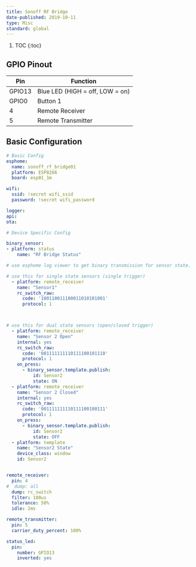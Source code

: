 ```yaml
---
title: Sonoff RF Bridge
date-published: 2019-10-11
type: Misc
standard: global
---
```

1. TOC
{:toc}

## GPIO Pinout

| Pin     | Function                             |
|---------|--------------------------------------|
| GPIO13  | Blue LED (HIGH = off, LOW = on)      |
| GPIO0   | Button 1                             |
| 4       | Remote Receiver                      |
| 5       | Remote Transmitter                   |

## Basic Configuration

```yaml
# Basic Config
esphome:
  name: sonoff_rf_bridge01
  platform: ESP8266
  board: esp01_1m

wifi:
  ssid: !secret wifi_ssid
  password: !secret wifi_password

logger:
api:
ota:

# Device Specific Config

binary_sensor:
- platform: status
    name: "RF Bridge Status"

# use esphome log viewer to get binary transmission for sensor state.  Below are examples when using either single state or dual state sensors.

# use this for single state sensors (single trigger)
  - platform: remote_receiver
    name: "Sensor1"
    rc_switch_raw:
      code: '100110011100011010101001'
      protocol: 1



# use this for dual state sensors (open/closed trigger)
  - platform: remote_receiver
    name: "Sensor 2 Open"
    internal: yes
    rc_switch_raw:
      code: '001111111110111100101110'
      protocol: 1
    on_press:
      - binary_sensor.template.publish:
          id: Sensor2
          state: ON  
  - platform: remote_receiver
    name: "Sensor 2 Closed"
    internal: yes
    rc_switch_raw:
      code: '001111111110111100100111'
      protocol: 1
    on_press:
      - binary_sensor.template.publish:
          id: Sensor2
          state: OFF
  - platform: template
    name: "Sensor2 State"
    device_class: window
    id: Sensor2


remote_receiver:
  pin: 4
#  dump: all
  dump: rc_switch
  filter: 100us
  tolerance: 50%
  idle: 2ms

remote_transmitter:
  pin: 5
  carrier_duty_percent: 100%

status_led:
  pin:
    number: GPIO13
    inverted: yes
```
